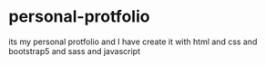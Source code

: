 # personal-protfolio
its my personal protfolio and I have create it with html and css and bootstrap5 and sass and javascript

